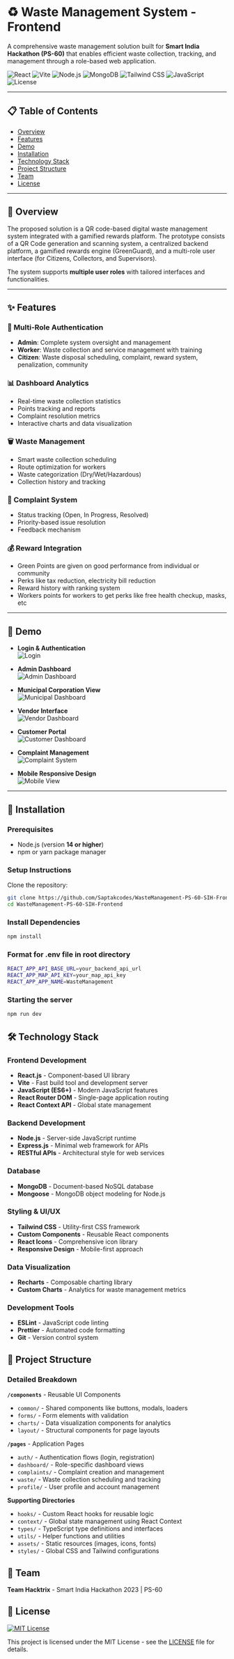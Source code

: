 # ♻️ Waste Management System - Frontend

A comprehensive waste management solution built for **Smart India Hackathon (PS-60)** that enables efficient waste collection, tracking, and management through a role-based web application.

![React](https://img.shields.io/badge/React-20232A?style=for-the-badge&logo=react&logoColor=61DAFB)
![Vite](https://img.shields.io/badge/Vite-B73BFE?style=for-the-badge&logo=vite&logoColor=FFD62E)
![Node.js](https://img.shields.io/badge/Node.js-339933?style=for-the-badge&logo=nodedotjs&logoColor=white)
![MongoDB](https://img.shields.io/badge/MongoDB-47A248?style=for-the-badge&logo=mongodb&logoColor=white)
![Tailwind CSS](https://img.shields.io/badge/Tailwind_CSS-38B2AC?style=for-the-badge&logo=tailwind-css&logoColor=white)
![JavaScript](https://img.shields.io/badge/JavaScript-F7DF1E?style=for-the-badge&logo=javascript&logoColor=black)
![License](https://img.shields.io/badge/License-MIT-green?style=for-the-badge)

---

## 📋 Table of Contents
- [Overview](#-overview)
- [Features](#-features)
- [Demo](#-demo)
- [Installation](#-installation)
- [Technology Stack](#-technology-stack)
- [Project Structure](#-project-structure)
- [Team](#-team)
- [License](#-license)

---

## 🌟 Overview
The proposed solution is a QR code-based digital waste management system integrated with a gamified rewards platform. The prototype consists of a QR Code generation and scanning system, a centralized backend platform, a gamified rewards engine (GreenGuard), and a multi-role user interface (for Citizens, Collectors, and Supervisors).
 
The system supports **multiple user roles** with tailored interfaces and functionalities.

---

## ✨ Features

### 🔐 Multi-Role Authentication
- **Admin**: Complete system oversight and management    
- **Worker**: Waste collection and service management with training  
- **Citizen**: Waste disposal scheduling, complaint, reward system, penalization, community  

### 📊 Dashboard Analytics
- Real-time waste collection statistics  
- Points tracking and reports  
- Complaint resolution metrics  
- Interactive charts and data visualization  

### 🗑️ Waste Management
- Smart waste collection scheduling  
- Route optimization for workers  
- Waste categorization (Dry/Wet/Hazardous)  
- Collection history and tracking  

### 🐛 Complaint System  
- Status tracking (Open, In Progress, Resolved)  
- Priority-based issue resolution  
- Feedback mechanism  

### 💰 Reward Integration
- Green Points are given on good performance from individual or community   
- Perks like tax reduction, electricity bill reduction  
- Reward history with ranking system  
- Workers points for workers to get perks like free health checkup, masks, etc

---

## 📸 Demo

- **Login & Authentication**  
  ![Login](./demo/login.png)  

- **Admin Dashboard**  
  ![Admin Dashboard](./demo/admin-dashboard.png)  

- **Municipal Corporation View**  
  ![Municipal Dashboard](./demo/municipal-dashboard.png)  

- **Vendor Interface**  
  ![Vendor Dashboard](./demo/vendor-dashboard.png)  

- **Customer Portal**  
  ![Customer Dashboard](./demo/customer-dashboard.png)  

- **Complaint Management**  
  ![Complaint System](./demo/complaint-system.png)  

- **Mobile Responsive Design**  
  ![Mobile View](./demo/mobile-view.png)  

---

## 🚀 Installation

### Prerequisites
- Node.js (version **14 or higher**)  
- npm or yarn package manager  

### Setup Instructions

Clone the repository:
```bash
git clone https://github.com/Saptakcodes/WasteManagement-PS-60-SIH-Frontend.git
cd WasteManagement-PS-60-SIH-Frontend
```

### Install Dependencies

```bash
npm install
```

### Format for .env file in root directory

```bash
REACT_APP_API_BASE_URL=your_backend_api_url
REACT_APP_MAP_API_KEY=your_map_api_key
REACT_APP_APP_NAME=WasteManagement
```

### Starting the server

```bash
npm run dev
```

## 🛠 Technology Stack

### Frontend Development
- **React.js** - Component-based UI library
- **Vite** - Fast build tool and development server
- **JavaScript (ES6+)** - Modern JavaScript features
- **React Router DOM** - Single-page application routing
- **React Context API** - Global state management

### Backend Development
- **Node.js** - Server-side JavaScript runtime
- **Express.js** - Minimal web framework for APIs
- **RESTful APIs** - Architectural style for web services

### Database
- **MongoDB** - Document-based NoSQL database
- **Mongoose** - MongoDB object modeling for Node.js

### Styling & UI/UX
- **Tailwind CSS** - Utility-first CSS framework
- **Custom Components** - Reusable React components
- **React Icons** - Comprehensive icon library
- **Responsive Design** - Mobile-first approach

### Data Visualization
- **Recharts** - Composable charting library
- **Custom Charts** - Analytics for waste management metrics

### Development Tools
- **ESLint** - JavaScript code linting
- **Prettier** - Automated code formatting
- **Git** - Version control system

## 📁 Project Structure


### Detailed Breakdown

**`/components`** - Reusable UI Components
- `common/` - Shared components like buttons, modals, loaders
- `forms/` - Form elements with validation
- `charts/` - Data visualization components for analytics
- `layout/` - Structural components for page layouts

**`/pages`** - Application Pages
- `auth/` - Authentication flows (login, registration)
- `dashboard/` - Role-specific dashboard views
- `complaints/` - Complaint creation and management
- `waste/` - Waste collection scheduling and tracking
- `profile/` - User profile and account management

**Supporting Directories**
- `hooks/` - Custom React hooks for reusable logic
- `context/` - Global state management using React Context
- `types/` - TypeScript type definitions and interfaces
- `utils/` - Helper functions and utilities
- `assets/` - Static resources (images, icons, fonts)
- `styles/` - Global CSS and Tailwind configurations

## 👥 Team

**Team Hacktrix** - Smart India Hackathon 2023 | PS-60

## 📄 License

[![MIT License](https://img.shields.io/badge/License-MIT-green.svg)](https://opensource.org/licenses/MIT)

This project is licensed under the MIT License - see the [LICENSE](LICENSE) file for details.
